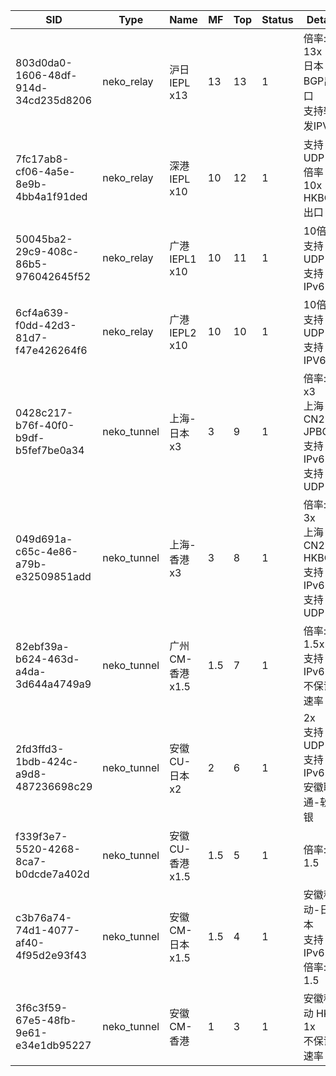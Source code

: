 | SID                                   | Type       | Name                | MF  | Top | Status | Detail                               |
|---------------------------------------|------------|---------------------|-----|-----|--------|--------------------------------------|
| 803d0da0-1606-48df-914d-34cd235d8206  | neko_relay | 沪日IEPL x13        | 13  | 13  | 1      | 倍率: 13x<br>日本BGP出口<br>支持转发IPV6 |
| 7fc17ab8-cf06-4a5e-8e9b-4bb4a1f91ded  | neko_relay | 深港 IEPL x10       | 10  | 12  | 1      | 支持UDP<br>倍率10x<br>HKBGP 出口      |
| 50045ba2-29c9-408c-86b5-976042645f52  | neko_relay | 广港IEPL1 x10       | 10  | 11  | 1      | 10倍率<br>支持UDP<br>支持IPv6          |
| 6cf4a639-f0dd-42d3-81d7-f47e426264f6  | neko_relay | 广港IEPL2 x10       | 10  | 10  | 1      | 10倍率<br>支持UDP<br>支持IPV6          |
| 0428c217-b76f-40f0-b9df-b5fef7be0a34  | neko_tunnel| 上海-日本 x3        | 3   | 9   | 1      | 倍率: x3<br>上海CN2-JPBGP<br>支持IPv6<br>支持UDP |
| 049d691a-c65c-4e86-a79b-e32509851add  | neko_tunnel| 上海-香港 x3        | 3   | 8   | 1      | 倍率: 3x<br>上海CN2-HKBGP<br>支持IPv6<br>支持UDP |
| 82ebf39a-b624-463d-a4da-3d644a4749a9  | neko_tunnel| 广州CM-香港 x1.5    | 1.5 | 7   | 1      | 倍率: 1.5x<br>支持IPv6<br>不保证速率     |
| 2fd3ffd3-1bdb-424c-a9d8-487236698c29  | neko_tunnel| 安徽CU-日本 x2      | 2   | 6   | 1      | 2x<br>支持UDP<br>支持IPv6<br>安徽联通-软银 |
| f339f3e7-5520-4268-8ca7-b0dcde7a402d  | neko_tunnel| 安徽CU-香港 x1.5    | 1.5 | 5   | 1      | 倍率: 1.5                              |
| c3b76a74-74d1-4077-af40-4f95d2e93f43  | neko_tunnel| 安徽CM-日本 x1.5    | 1.5 | 4   | 1      | 安徽移动-日本<br>支持IPv6<br>倍率: 1.5   |
| 3f6c3f59-67e5-48fb-9e61-e34e1db95227  | neko_tunnel| 安徽CM-香港         | 1   | 3   | 1      | 安徽移动 HKT<br>1x<br>不保证速率        |
